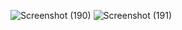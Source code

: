 
![Screenshot (190)](https://github.com/Smartyboyjatin/Library-Management-Syatem/assets/117968457/940337e4-8944-4c0a-bd55-e85b4e5658ca)
![Screenshot (191)](https://github.com/Smartyboyjatin/Library-Management-Syatem/assets/117968457/cbd9e9f4-2302-4b85-bf9f-3ad76525f6e4)
